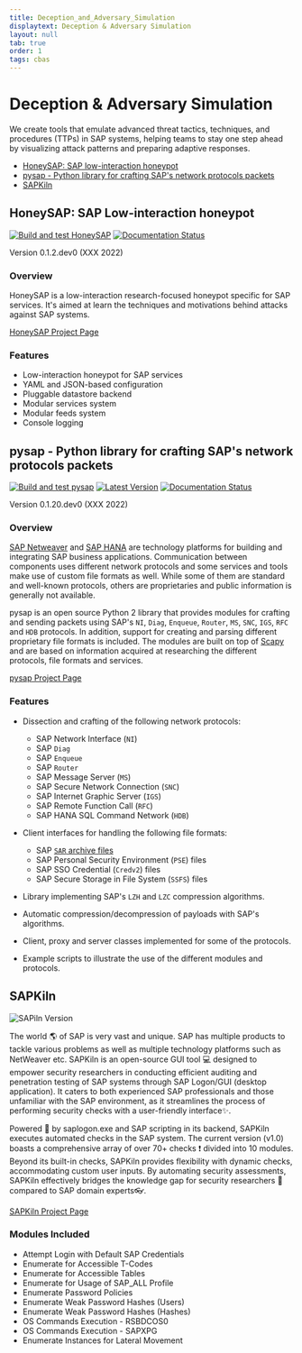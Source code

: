 ```yaml
---
title: Deception_and_Adversary_Simulation
displaytext: Deception & Adversary Simulation
layout: null
tab: true
order: 1
tags: cbas
---
```

# Deception & Adversary Simulation
We create tools that emulate advanced threat tactics, techniques, and procedures (TTPs) in SAP systems, helping teams to stay one step ahead by visualizing attack patterns and preparing adaptive responses.

- [HoneySAP: SAP low-interaction honeypot](#honeysap-sap-low-interaction-honeypot)
- [pysap - Python library for crafting SAP's network protocols packets](#pysap---python-library-for-crafting-saps-network-protocols-packets)
- [SAPKiln](#sapkiln)

## HoneySAP: SAP Low-interaction honeypot

[![Build and test HoneySAP](https://github.com/OWASP/HoneySAP/actions/workflows/build_and_test.yml/badge.svg)](https://github.com/OWASP/HoneySAP/actions/workflows/build_and_test.yml)
[![Documentation Status](https://readthedocs.org/projects/honeysap/badge/?version=latest)](https://honeysap.readthedocs.io/en/latest/?badge=latest)

Version 0.1.2.dev0 (XXX 2022)

### Overview
HoneySAP is a low-interaction research-focused honeypot specific for SAP services. It's aimed at learn the techniques and motivations behind attacks against SAP systems.

[HoneySAP Project Page](https://github.com/OWASP/HoneySAP)

### Features
- Low-interaction honeypot for SAP services
- YAML and JSON-based configuration
- Pluggable datastore backend
- Modular services system
- Modular feeds system
- Console logging

## pysap - Python library for crafting SAP's network protocols packets
[![Build and test pysap](https://github.com/OWASP/pysap/workflows/Build%20and%20test%20pysap/badge.svg)](https://github.com/OWASP/pysap/actions?query=workflow%3A%22Build+and+test+pysap%22)
[![Latest Version](https://img.shields.io/pypi/v/pysap.svg)](https://pypi.python.org/pypi/pysap/)
[![Documentation Status](http://readthedocs.org/projects/pysap/badge/?version=latest)](http://pysap.readthedocs.io/en/latest/?badge=latest)

Version 0.1.20.dev0 (XXX 2022)

### Overview
[SAP Netweaver](https://www.sap.com/platform/netweaver/index.epx) and [SAP HANA](https://www.sap.com/products/hana.html) are technology platforms for building and integrating SAP business applications. Communication between components uses different network protocols and some services and tools make use of custom file formats as well. While some of them are standard and well-known protocols, others are proprietaries and public information is generally not available.

pysap is an open source Python 2 library that provides modules for crafting and sending packets
using SAP's `NI`, `Diag`, `Enqueue`, `Router`, `MS`, `SNC`, `IGS`, `RFC` and `HDB` protocols. In addition, support for creating and parsing different proprietary file formats is included. The modules are built on top of [Scapy](https://scapy.net/) and are based on information acquired at researching the different protocols, file formats and services.

[pysap Project Page](https://github.com/OWASP/pysap)

### Features

* Dissection and crafting of the following network protocols:

    * SAP Network Interface (`NI`)
    * SAP `Diag`
    * SAP `Enqueue`
    * SAP `Router`
    * SAP Message Server (`MS`)
    * SAP Secure Network Connection (`SNC`)
    * SAP Internet Graphic Server (`IGS`)
    * SAP Remote Function Call (`RFC`)
    * SAP HANA SQL Command Network (`HDB`)

* Client interfaces for handling the following file formats:

    * SAP [`SAR` archive files](https://www.iana.org/assignments/media-types/application/vnd.sar)
    * SAP Personal Security Environment (`PSE`) files
    * SAP SSO Credential (`Credv2`) files
    * SAP Secure Storage in File System (`SSFS`) files

* Library implementing SAP's `LZH` and `LZC` compression algorithms.

* Automatic compression/decompression of payloads with SAP's algorithms.

* Client, proxy and server classes implemented for some of the protocols.

* Example scripts to illustrate the use of the different modules and protocols.

## SAPKiln
![SAPiln Version](https://img.shields.io/badge/1.0-0000?label=Version)

The world :earth_americas: of SAP is very vast and unique. SAP has multiple products to tackle various problems as well as multiple technology platforms such as NetWeaver etc. SAPKiln is an open-source GUI tool :computer: designed to empower security researchers in conducting efficient auditing and penetration testing of SAP systems through SAP Logon/GUI (desktop application). It caters to both experienced SAP professionals and those unfamiliar with the SAP environment, as it streamlines the process of performing security checks with a user-friendly interface:sparkles:.

Powered :battery: by saplogon.exe and SAP scripting in its backend, SAPKiln executes automated checks in the SAP system. The current version (v1.0) boasts a comprehensive array of over 70+ checks :exclamation: divided into 10 modules. Beyond its built-in checks, SAPKiln provides flexibility with dynamic checks, accommodating custom user inputs. By automating security assessments, SAPKiln effectively bridges the knowledge gap for security researchers :cop: compared to SAP domain experts:eyeglasses:.

[SAPKiln Project Page](https://github.com/OWASP/SAPKiln)

### Modules Included
* Attempt Login with Default SAP Credentials
* Enumerate for Accessible T-Codes
* Enumerate for Accessible Tables
* Enumerate for Usage of SAP_ALL Profile
* Enumerate Password Policies
* Enumerate Weak Password Hashes (Users)
* Enumerate Weak Password Hashes (Hashes)
* OS Commands Execution - RSBDCOS0
* OS Commands Execution - SAPXPG
* Enumerate Instances for Lateral Movement
